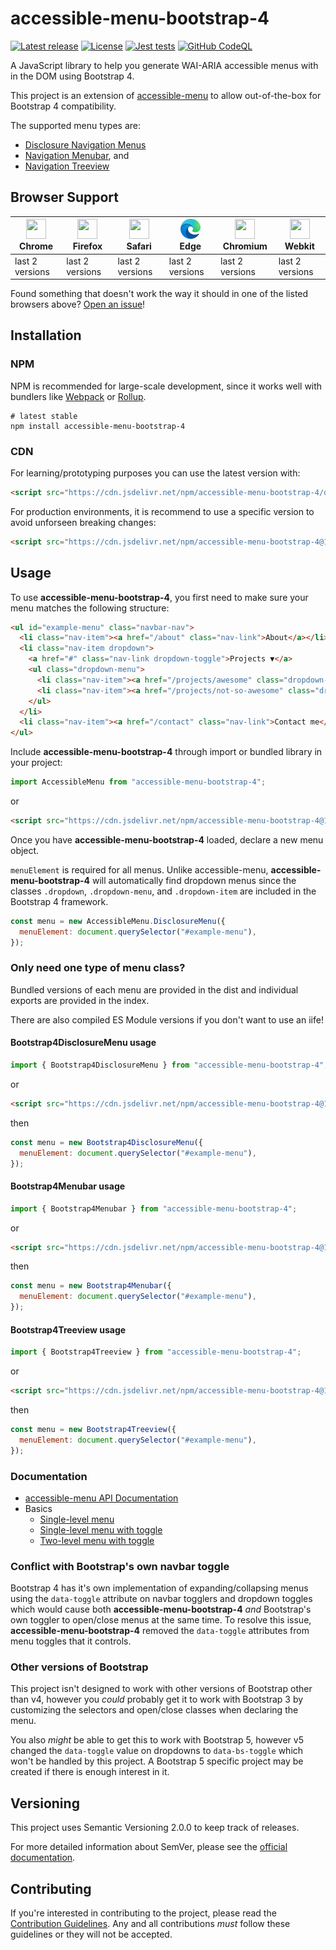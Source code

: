 # accessible-menu-bootstrap-4

[![Latest release](https://img.shields.io/npm/v/accessible-menu-bootstrap-4?label=RELEASE&style=for-the-badge)](https://www.npmjs.com/package/accessible-menu-bootstrap-4)
[![License](https://img.shields.io/github/license/NickDJM/accessible-menu-bootstrap-4?style=for-the-badge)](/LICENSE)
[![Jest tests](https://img.shields.io/github/workflow/status/nickdjm/accessible-menu-bootstrap-4/Tests/1.x?label=Tests&style=for-the-badge)](https://github.com/NickDJM/accessible-menu-bootstrap-4/actions/workflows/test.yml)
[![GitHub CodeQL](https://img.shields.io/github/workflow/status/nickdjm/accessible-menu-bootstrap-4/CodeQL/1.x?label=CodeQL&style=for-the-badge)](https://github.com/NickDJM/accessible-menu-bootstrap-4/actions/workflows/codeql-analysis.yml)

A JavaScript library to help you generate WAI-ARIA accessible menus with in the DOM using Bootstrap 4.

This project is an extension of [accessible-menu](https://github.com/NickDJM/accessible-menu) to allow out-of-the-box for Bootstrap 4 compatibility.

The supported menu types are:

- [Disclosure Navigation Menus](https://www.w3.org/TR/wai-aria-practices-1.2/examples/disclosure/disclosure-navigation.html)
- [Navigation Menubar](https://www.w3.org/TR/wai-aria-practices-1.2/examples/menubar/menubar-1/menubar-1.html), and
- [Navigation Treeview](https://www.w3.org/TR/wai-aria-practices-1.2/examples/treeview/treeview-2/treeview-2a.html)

## Browser Support

| <img src="https://raw.githubusercontent.com/alrra/browser-logos/main/src/chrome/chrome.svg" role="presentation" width="32px" height="32px" /><br />Chrome | <img src="https://raw.githubusercontent.com/alrra/browser-logos/main/src/firefox/firefox.svg" role="presentation" width="32px" height="32px" /><br />Firefox | <img src="https://raw.githubusercontent.com/alrra/browser-logos/main/src/safari/safari_32x32.png" role="presentation" width="32px" height="32px" /><br />Safari  | <img src="https://raw.githubusercontent.com/alrra/browser-logos/main/src/edge/edge.svg" role="presentation" width="32px" height="32px" /><br />Edge | <img src="https://raw.githubusercontent.com/alrra/browser-logos/main/src/chromium/chromium.svg" role="presentation" width="32px" height="32px" /><br />Chromium | <img src="https://raw.githubusercontent.com/alrra/browser-logos/main/src/webkit/webkit.svg" role="presentation" width="32px" height="32px" /><br />Webkit |
| --- | --- | --- | --- | --- | --- |
| last 2 versions | last 2 versions | last 2 versions | last 2 versions | last 2 versions | last 2 versions |

Found something that doesn't work the way it should in one of the listed browsers above? [Open an issue](https://github.com/NickDJM/accessible-menu-bootstrap-4/issues/new?assignees=&labels=bug&template=bug_report.md&title=Bug%3A+%5BBrief+Description%5D)!

## Installation

### NPM

NPM is recommended for large-scale development, since it works well with bundlers like [Webpack](https://webpack.js.org/) or [Rollup](https://rollupjs.org/guide/en/).

```shell
# latest stable
npm install accessible-menu-bootstrap-4
```

### CDN

For learning/prototyping purposes you can use the latest version with:

```html
<script src="https://cdn.jsdelivr.net/npm/accessible-menu-bootstrap-4/dist/accessible-menu-bs4.js"></script>
```

For production environments, it is recommend to use a specific version to avoid unforseen breaking changes:

```html
<script src="https://cdn.jsdelivr.net/npm/accessible-menu-bootstrap-4@1.0.2/dist/accessible-menu-bs4.min.js"></script>
```

## Usage

To use **accessible-menu-bootstrap-4**, you first need to make sure your menu matches the following structure:

```html
<ul id="example-menu" class="navbar-nav">
  <li class="nav-item"><a href="/about" class="nav-link">About</a></li>
  <li class="nav-item dropdown">
    <a href="#" class="nav-link dropdown-toggle">Projects ▼</a>
    <ul class="dropdown-menu">
      <li class="nav-item"><a href="/projects/awesome" class="dropdown-item">Awesome project</a></li>
      <li class="nav-item"><a href="/projects/not-so-awesome" class="dropdown-item">Not-so-awesome project</a></li>
    </ul>
  </li>
  <li class="nav-item"><a href="/contact" class="nav-link">Contact me</a></li>
</ul>
```

Include **accessible-menu-bootstrap-4** through import or bundled library in your project:

```js
import AccessibleMenu from "accessible-menu-bootstrap-4";
```

or

```html
<script src="https://cdn.jsdelivr.net/npm/accessible-menu-bootstrap-4@1.0.2/dist/accessible-menu-bs4.min.js"></script>
```

Once you have **accessible-menu-bootstrap-4** loaded, declare a new menu object.

`menuElement` is required for all menus. Unlike accessible-menu, **accessible-menu-bootstrap-4** will automatically find dropdown menus since the classes `.dropdown`, `.dropdown-menu`, and `.dropdown-item` are included in the Bootstrap 4 framework.

```js
const menu = new AccessibleMenu.DisclosureMenu({
  menuElement: document.querySelector("#example-menu"),
});
```

### Only need one type of menu class?

Bundled versions of each menu are provided in the dist and individual exports are provided in the index.

There are also compiled ES Module versions if you don't want to use an iife!

#### Bootstrap4DisclosureMenu usage

```js
import { Bootstrap4DisclosureMenu } from "accessible-menu-bootstrap-4";
```

or

```html
<script src="https://cdn.jsdelivr.net/npm/accessible-menu-bootstrap-4@1.0.2/dist/disclosure-menu-bs4.min.js"></script>
```

then

```js
const menu = new Bootstrap4DisclosureMenu({
  menuElement: document.querySelector("#example-menu"),
});
```

#### Bootstrap4Menubar usage

```js
import { Bootstrap4Menubar } from "accessible-menu-bootstrap-4";
```

or

```html
<script src="https://cdn.jsdelivr.net/npm/accessible-menu-bootstrap-4@1.0.2/dist/menubar-bs4.min.js"></script>
```

then

```js
const menu = new Bootstrap4Menubar({
  menuElement: document.querySelector("#example-menu"),
});
```

#### Bootstrap4Treeview usage

```js
import { Bootstrap4Treeview } from "accessible-menu-bootstrap-4";
```

or

```html
<script src="https://cdn.jsdelivr.net/npm/accessible-menu-bootstrap-4@1.0.2/dist/treeview-bs4.min.js"></script>
```

then

```js
const menu = new Bootstrap4Treeview({
  menuElement: document.querySelector("#example-menu"),
});
```

### Documentation

- [accessible-menu API Documentation](https://accessible-menu.netlify.app/)
- Basics
  - [Single-level menu](docs/basics/single-level-menu.md)
  - [Single-level menu with toggle](docs/basics/single-level-menu-with-toggle.md)
  - [Two-level menu with toggle](docs/basics/two-level-menu-with-toggle.md)

### Conflict with Bootstrap's own navbar toggle

Bootstrap 4 has it's own implementation of expanding/collapsing menus using the `data-toggle` attribute on navbar togglers and dropdown toggles which would cause both **accessible-menu-bootstrap-4** _and_ Bootstrap's own toggler to open/close menus at the same time. To resolve this issue, **accessible-menu-bootstrap-4** removed the `data-toggle` attributes from menu toggles that it controls.

### Other versions of Bootstrap

This project isn't designed to work with other versions of Bootstrap other than v4, however you _could_ probably get it to work with Bootstrap 3 by customizing the selectors and open/close classes when declaring the menu.

You also _might_ be able to get this to work with Bootstrap 5, however v5 changed the `data-toggle` value on dropdowns to `data-bs-toggle` which won't be handled by this project. A Bootstrap 5 specific project may be created if there is enough interest in it.

## Versioning

This project uses Semantic Versioning 2.0.0 to keep track of releases.

For more detailed information about SemVer, please see the [official documentation](https://semver.org/).

## Contributing

If you're interested in contributing to the project, please read the [Contribution Guidelines](.github/CONTRIBUTING.md). Any and all contributions _must_ follow these guidelines or they will not be accepted.
